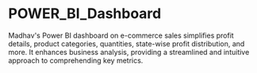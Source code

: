 # POWER_BI_Dashboard
 Madhav's Power BI dashboard on e-commerce sales simplifies profit details, product categories, quantities, state-wise profit distribution, and more. It enhances business analysis, providing a streamlined and intuitive approach to comprehending key metrics.
